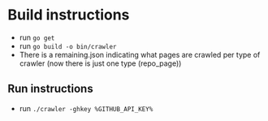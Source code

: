 # Build instructions
- run `go get`
- run `go build -o bin/crawler`
- There is a remaining.json indicating what pages are crawled per type of crawler (now there is just one type (repo_page))

## Run instructions

- run `./crawler -ghkey %GITHUB_API_KEY%`